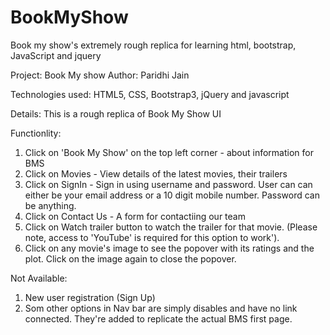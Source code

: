 # BookMyShow
Book my show's extremely rough replica for learning html, bootstrap, JavaScript and jquery

Project: Book My show
Author: Paridhi Jain

Technologies used: HTML5, CSS, Bootstrap3, jQuery and javascript

Details: This is a rough replica of Book My Show UI

Functionlity: 

1. Click on 'Book My Show' on the top left corner - about information for BMS
2. Click on Movies - View details of the latest movies, their trailers
3. Click on SignIn - Sign in using username and password. User can can either be your email address or a 10 digit mobile number. Password can be anything. 
4. Click on Contact Us - A form for contactiing our team
5. Click on Watch trailer button to watch the trailer for that movie. (Please note, access to 'YouTube' is required for this option to work'). 
6. Click on any movie's image to see the popover with its ratings and the plot. Click on the image again to close the popover.

Not Available: 
1. New user registration (Sign Up)
2. Som other options in Nav bar are simply disables and have no link connected. They're added to replicate the actual BMS first page.

